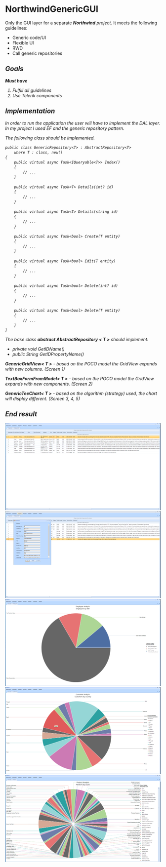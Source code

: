 # NorthwindGenericGUI
Only the GUI layer for a separate ***Northwind*** *project*.  It meets the following guidelines:

 - Generic code/UI
 - Flexible UI
 - RWD
 - Call generic repositories


<i class="icon-list"> Goals
------------------------------
**Must have**
 1. Fulfill all guidelines
 2. Use Telerik components


<i class="icon-sitemap"> Implementation
------------------------------
In order to run the application the user will have to implement the DAL layer. In my project I used *EF* and the generic repository pattern.

The following class should be implemented.

    public class GenericRepository<T> : AbstractRepository<T>
        where T : class, new()
    {
        public virtual async Task<IQueryable<T>> Index()
        {
            // ...
        }

        public virtual async Task<T> Details(int? id)
        {
            // ...
        }

        public virtual async Task<T> Details(string id)
        {
            // ...
        }

        public virtual async Task<bool> Create(T entity)
        {
            // ...
        }

        public virtual async Task<bool> Edit(T entity)
        {
            // ...
        }

        public virtual async Task<bool> Delete(int? id)
        {
            // ...
        }

        public virtual async Task<bool> Delete(T entity)
        {
            // ...
        }
    }

The base class **abstract AbstractRepository < T >** should implement:
 - private void GetIDName()
 - public String GetIDPropertyName()


**GenericGridView< T >** - based on the POCO model the GridView expands with new columns. (Screen 1)

**TextBoxFormFromModel< T >** - based on the POCO model the GridView expands with new components. (Screen 2)

**GenericTeeChart< T >** - based on the algorithm (strategy) used, the chart will display different. (Screen 3, 4, 5)

<i class="icon-ok"> End result
------------------------------

![](./Utils/Github/1.png)
![](./Utils/Github/2.png)
![](./Utils/Github/3.png)
![](./Utils/Github/4.png)
![](./Utils/Github/5.png)
